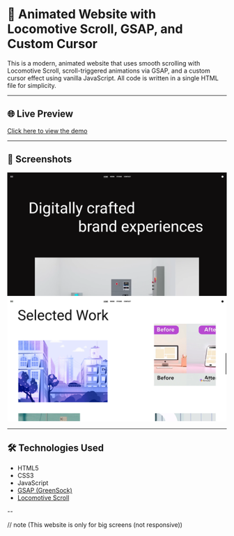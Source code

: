 # 🚀 Animated Website with Locomotive Scroll, GSAP, and Custom Cursor

This is a modern, animated website that uses smooth scrolling with Locomotive Scroll, scroll-triggered animations via GSAP, and a custom cursor effect using vanilla JavaScript. All code is written in a single HTML file for simplicity.

---

## 🌐 Live Preview

[Click here to view the demo](https://animation-website-git-main-asv0773-gmailcoms-projects.vercel.app/)

---

## 📸 Screenshots

![Screenshot 1](screenshots/screen1.png)
![Screenshot 2](screenshots/screen2.png)

---

## 🛠️ Technologies Used

- HTML5
- CSS3
- JavaScript
- [GSAP (GreenSock)](https://greensock.com/gsap/)
- [Locomotive Scroll](https://locomotivemtl.github.io/locomotive-scroll/)

--

// note (This website is only for big screens (not responsive))
